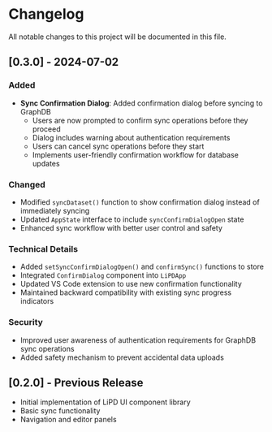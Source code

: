 # Changelog

All notable changes to this project will be documented in this file.

## [0.3.0] - 2024-07-02

### Added
- **Sync Confirmation Dialog**: Added confirmation dialog before syncing to GraphDB
  - Users are now prompted to confirm sync operations before they proceed
  - Dialog includes warning about authentication requirements
  - Users can cancel sync operations before they start
  - Implements user-friendly confirmation workflow for database updates

### Changed
- Modified `syncDataset()` function to show confirmation dialog instead of immediately syncing
- Updated `AppState` interface to include `syncConfirmDialogOpen` state
- Enhanced sync workflow with better user control and safety

### Technical Details
- Added `setSyncConfirmDialogOpen()` and `confirmSync()` functions to store
- Integrated `ConfirmDialog` component into `LiPDApp` 
- Updated VS Code extension to use new confirmation functionality
- Maintained backward compatibility with existing sync progress indicators

### Security
- Improved user awareness of authentication requirements for GraphDB sync operations
- Added safety mechanism to prevent accidental data uploads

## [0.2.0] - Previous Release
- Initial implementation of LiPD UI component library
- Basic sync functionality
- Navigation and editor panels 